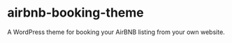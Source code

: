 airbnb-booking-theme
====================

A WordPress theme for booking your AirBNB listing from your own website.
